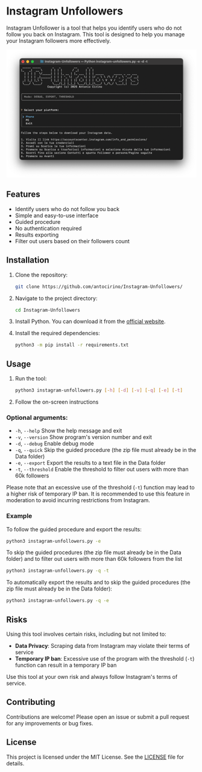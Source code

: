 # Instagram Unfollowers
Instagram Unfollower is a tool that helps you identify users who do not follow you back on Instagram. This tool is designed to help you manage your Instagram followers more effectively.

![Instagram Unfollowers Screenshot](screenshot.png)

## Features
- Identify users who do not follow you back
- Simple and easy-to-use interface
- Guided procedure
- No authentication required
- Results exporting
- Filter out users based on their followers count

## Installation
1. Clone the repository:
    ```bash
    git clone https://github.com/antocirino/Instagram-Unfollowers/
    ```
2. Navigate to the project directory:
    ```bash
    cd Instagram-Unfollowers
    ```
3. Install Python. You can download it from the [official website](https://python.org/downloads/).

4. Install the required dependencies:
    ```bash
    python3 -m pip install -r requirements.txt
    ```

## Usage
1. Run the tool:
    ```bash
    python3 instagram-unfollowers.py [-h] [-d] [-v] [-q] [-e] [-t]
    ```
2. Follow the on-screen instructions

### Optional arguments:
- `-h`, `--help`     Show the help message and exit
- `-v`, `--version`  Show program's version number and exit
- `-d`, `--debug`    Enable debug mode
- `-q`, `--quick`    Skip the guided procedure (the zip file must already be in the Data folder)
- `-e`, `--export`   Export the results to a text file in the Data folder
- `-t`, `--threshold`   Enable the threshold to filter out users with more than 60k followers

Please note that an excessive use of the threshold (`-t`) function may lead to a higher risk of temporary IP ban. It is recommended to use this feature in moderation to avoid incurring restrictions from Instagram.

### Example
To follow the guided procedure and export the results:
```bash
python3 instagram-unfollowers.py -e
```
To skip the guided procedures (the zip file must already be in the Data folder) and to filter out users with more than 60k followers from the list
```bash
python3 instagram-unfollowers.py -q -t
```
To automatically export the results and to skip the guided procedures (the zip file must already be in the Data folder):
```bash
python3 instagram-unfollowers.py -q -e
```

## Risks
Using this tool involves certain risks, including but not limited to:
- **Data Privacy**: Scraping data from Instagram may violate their terms of service
- **Temporary IP ban**: Excessive use of the program with the threshold (`-t`) function can result in a temporary IP ban

Use this tool at your own risk and always follow Instagram's terms of service.

## Contributing
Contributions are welcome! Please open an issue or submit a pull request for any improvements or bug fixes.

## License
This project is licensed under the MIT License. See the [LICENSE](LICENSE) file for details.

